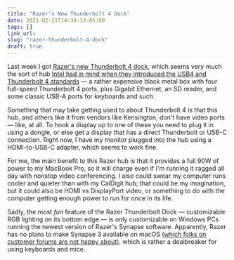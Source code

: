 ```yaml
---
title: "Razer's New Thunderbolt 4 Dock"
date: 2021-02-21T14:34:13-05:00
tags: []
link_url:
slug: "razer-thunderbolt-4-dock"
draft: true
---
```


Last week I got [Razer's new Thunderbolt 4 dock](https://www.razer.com/gaming-pc-accessories/Razer-Thunderbolt-4-Dock-Chroma/RC21-01690100-R3U1), which seems very much the sort of hub [Intel had in mind when they introduced the USB4 and Thunderbolt 4 standards](https://www.theverge.com/circuitbreaker/2020/7/8/21317513/intel-thunderbolt-4-standard-docks-cables-usb4-accessories-port-usbc) — a rather expensive black metal box with four full-speed Thunderbolt 4 ports, plus Gigabit Ethernet, an SD reader, and some classic USB-A ports for keyboards and such.

Something that may take getting used to about Thunderbolt 4 is that this hub, and others like it from vendors like Kensington, don't have video ports — like, at all. To hook a display up to one of these you need to plug it in using a dongle, or else get a display that has a direct Thunderbolt or USB-C connection. Right now, I have my monitor plugged into the hub using a HDMI-to-USB-C adapter, which seems to work fine.

For me, the main benefit to this Razer hub is that it provides a full 90W of power to my MacBook Pro, so it will charge even if I'm running it ragged all day with nonstop video conferencing. I also could swear my computer runs cooler and quieter than with my CalDigit hub; that could be my imagination, but it could also be HDMI vs DisplayPort video, or something to do with the computer getting enough power to run for once in its life.

Sadly, the most _fun_ feature of the Razer Thunderbolt Dock — customizable RGB lighting on its bottom edge — is only customizable on Windows PCs running the newest version of Razer's Synapse software. Apparently, Razer has no plans to make Synapse 3 available on macOS ([which folks on customer forums are not happy about](https://insider.razer.com/index.php?threads/synapse-3-mac-support.61592/)), which is rather a dealbreaker for using keyboards and mice.